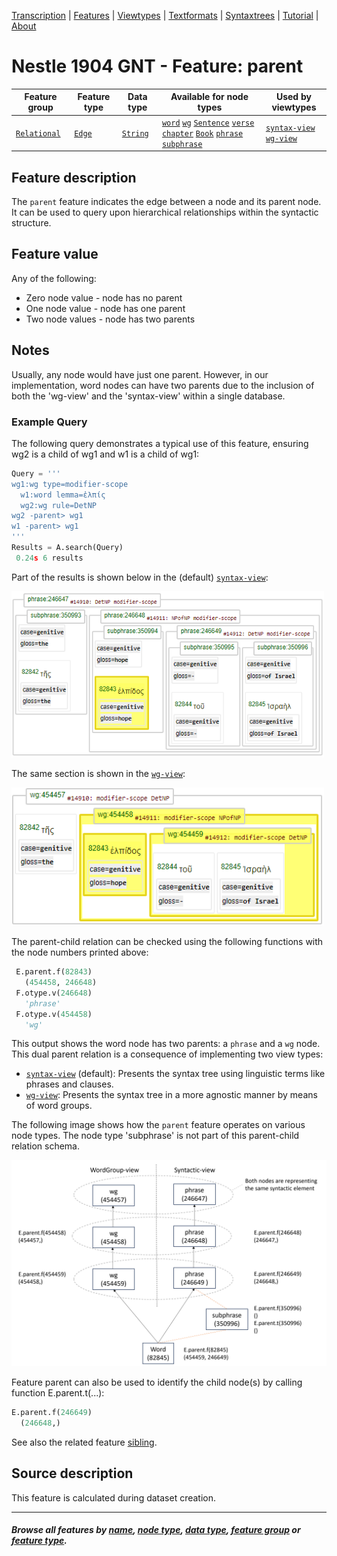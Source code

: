 <a name="start"></a>
<div class="hidden-content">
<a href="../transcription.md">Transcription</a> | <a href="README.md#start">Features</a> | <a href="../viewtypes.md#start">Viewtypes</a> | <a href="../textformats.md#start">Textformats</a> |  <a href="../syntaxtrees.md#start">Syntaxtrees</a> | <a href="../tutorial/README.md#start">Tutorial</a>  | <a href="../about.md#start">About</a>
</div>

# Nestle 1904 GNT - Feature: parent

Feature group | Feature type | Data type | Available for node types | Used by viewtypes
---  | --- | --- | --- | ---
[`Relational`](featuresbygroup.md#relational-features) | [`Edge`](featuresbyfeaturetype.md#edge-features) | [`String`](featuresbydatatype.md#string-datatype)  | [`word`](featuresbynodetype.md#word-nodes) [`wg`](featuresbynodetype.md#wordgroup-nodes) [`Sentence`](featuresbynodetype.md#sentence-nodes) [`verse`](featuresbynodetype.md#verse-nodes) [`chapter`](featuresbynodetype.md#chapter-nodes) [`Book`](featuresbynodetype.md#book-nodes) [`phrase`](featuresbynodetype.md#phrase-nodes) [`subphrase`](featuresbynodetype.md#subphrase-nodes) | [`syntax-view`](../syntax-view.md#start) [`wg-view`](../wg-view.md#start)
 
## Feature description

The `parent` feature indicates the edge between a node and its parent node. It can be used to query upon hierarchical relationships within the syntactic structure.

## Feature value

Any of the following:
   * Zero node value - node has no parent
   * One node value - node has one parent
   * Two node values - node has two parents



## Notes

Usually, any node would have just one parent. However, in our implementation, word nodes can have two parents due to the inclusion of both the 'wg-view' and the 'syntax-view' within a single database.

### Example Query
The following query demonstrates a typical use of this feature, ensuring wg2 is a child of wg1 and w1 is a child of wg1:

```python
Query = '''
wg1:wg type=modifier-scope
  w1:word lemma=ἐλπίς
  wg2:wg rule=DetNP
wg2 -parent> wg1
w1 -parent> wg1
'''
Results = A.search(Query)
 0.24s 6 results
```
Part of the results is shown below in the (default) [`syntax-view`](../syntax-view.md#start):

<img src="images/parent_query_phrase_view.png" width="500">

The same section is shown in the [`wg-view`](../wg-view.md#start):

<img src="images/parent_query_wg_view.png" width="500">

The parent-child relation can be checked using the following functions with the node numbers printed above:

```python
 E.parent.f(82843)
   (454458, 246648)
 F.otype.v(246648)
   'phrase'
 F.otype.v(454458)
   'wg'
```

This output shows the word node has two parents: a `phrase` and a `wg` node. This dual parent relation is a consequence of implementing two view types:
   * [`syntax-view`](../syntax-view.md#start) (default): Presents the syntax tree using linguistic terms like phrases and clauses.
   * [`wg-view`](../wg-view.md#start): Presents the syntax tree in a more agnostic manner by means of word groups.


The following image shows how the `parent` feature operates on various node types. The node type 'subphrase' is not part of this parent-child relation schema.

<img src="images/parent_nodes_views.png" width="650">

Feature parent can also be used to identify the child node(s) by calling function E.parent.t(...):
```python
E.parent.f(246649)
  (246648,)
```

See also the related feature [sibling](sibling.md#start).

## Source description

This feature is calculated during dataset creation.

---
#### *Browse all features by [name](featuresbyname.md#start), [node type](featuresbynodetype.md#start), [data type](featuresbydatatype.md#start), [feature group](featuresbygroup.md#start) or [feature type](featuresbyfeaturetype.md#start).*

